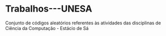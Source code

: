 # Trabalhos---UNESA
Conjunto de códigos aleatórios referentes às atividades das disciplinas de Ciência da Computação - Estácio de Sá
